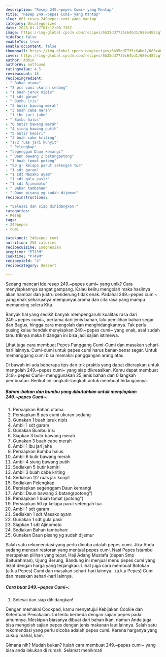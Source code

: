 ```yaml
---
description: "Resep 249.~pepes Cumi~ yang Mantap"
title: "Resep 249.~pepes Cumi~ yang Mantap"
slug: 601-resep-249pepes-cumi-yang-mantap
category: Uncategorized
date: 2023-01-17T01:12:00.726Z
image: https://img-global.cpcdn.com/recipes/6b35dd7735c64bd1/680x482cq70/249pepes-cumi-foto-resep-utama.jpg
hideToc: false
enableToc: true
enableTocContent: false
thumbnail: https://img-global.cpcdn.com/recipes/6b35dd7735c64bd1/680x482cq70/249pepes-cumi-foto-resep-utama.jpg
cover: https://img-global.cpcdn.com/recipes/6b35dd7735c64bd1/680x482cq70/249pepes-cumi-foto-resep-utama.jpg
author: Admin
authorAv: notfound
ratingvalue: 4.5
reviewcount: 18
recipeingredient:
- " Bahan utama"
- "8 pcs cumi ukuran sedang"
- "1 buah jeruk nipis"
- "1 sdt garam"
- " Bumbu iris"
- "3 butir bawang merah"
- "3 buah cabe merah"
- "1 ibu jari jahe"
- " Bumbu halus"
- "6 butir bawang merah"
- "4 siung bawang putih"
- "5 butir kemiri"
- "3 buah cabe kriting"
- "1/2 ruas jari kunyit"
- " Pelengkap"
- "segenggam Daun kemangi"
- " Daun bawang 2 batangpotong"
- "1 buah tomat potong"
- "50 gr kelapa parut setengah tua"
- "1 sdt garam"
- "1 sdt Masako ayam"
- "1 sdt gula pasir"
- "1 sdt Ajinomoto"
- " Bahan tambahan"
- " Daun pisang yg sudah dijemur"
recipeinstructions:

- "Selesai dan siap dihidangkan!"
categories:
- Resep
tags:
- 249pepes
- cumi

katakunci: 249pepes cumi 
nutrition: 255 calories
recipecuisine: Indonesian
preptime: "PT13M"
cooktime: "PT49M"
recipeyield: "4"
recipecategory: Dessert

---
```





Sedang mencari ide resep 249.~pepes cumi~ yang unik? Cara menyiapkannya sangat gampang. Kalau keliru mengolah maka hasilnya akan hambar dan justru cenderung tidak enak. Padahal 249.~pepes cumi~ yang enak seharusnya mempunyai aroma dan cita rasa yang mampu memancing selera Kita.





Banyak hal yang sedikit banyak mempengaruhi kualitas rasa dari 249.~pepes cumi~, pertama dari jenis bahan, lalu pemilihan bahan segar dan Bagus, hingga cara mengolah dan menghidangkannya. Tak perlu pusing kalau hendak menyiapkan 249.~pepes cumi~ yang enak,      asal sudah tahu triknya maka hidangan ini bisa jadi sajian istimewa.














Lihat juga cara membuat Pepes Panggang Cumi-Cumi dan masakan sehari-hari lainnya. Cumi-cumi untuk pepes cumi harus benar-benar segar. Untuk memanggang cumi bisa memakai panggangan arang atau.






Di bawah ini ada beberapa tips dan trik praktis yang dapat diterapkan untuk mengolah 249.~pepes cumi~ yang siap dikreasikan. Kamu dapat membuat 249.~pepes Cumi~ menggunakan 25 jenis bahan dan 0 langkah pembuatan. Berikut ini langkah-langkah untuk membuat hidangannya.

<!--inarticleads1-->

##### Bahan-bahan dan bumbu yang dibutuhkan untuk menyiapkan 249.~pepes Cumi~:

1. Persiapkan  Bahan utama:
1. Persiapkan 8 pcs cumi ukuran sedang
1. Gunakan 1 buah jeruk nipis
1. Ambil 1 sdt garam
1. Gunakan  Bumbu iris:
1. Siapkan 3 butir bawang merah
1. Gunakan 3 buah cabe merah
1. Ambil 1 ibu jari jahe
1. Persiapkan  Bumbu halus:
1. Ambil 6 butir bawang merah
1. Ambil 4 siung bawang putih
1. Sediakan 5 butir kemiri
1. Ambil 3 buah cabe kriting
1. Sediakan 1/2 ruas jari kunyit
1. Sediakan  Pelengkap:
1. Persiapkan segenggam Daun kemangi
1. Ambil  Daun bawang 2 batang(potong&#34;)
1. Persiapkan 1 buah tomat (potong&#34;)
1. Persiapkan 50 gr kelapa parut setengah tua
1. Ambil 1 sdt garam
1. Sediakan 1 sdt Masako ayam
1. Gunakan 1 sdt gula pasir
1. Siapkan 1 sdt Ajinomoto
1. Sediakan  Bahan tambahan:
1. Gunakan  Daun pisang yg sudah dijemur


Salah satu rekomendasi yang perlu dicoba adalah pepes cumi. Jika Anda sedang mencari restoran yang menjual pepes cumi, Nasi Pepes Istambul merupakan pilihan yang tepat. Haji Adang Mustafa (depan Smp Baiturahman), Ujung Berung, Bandung ini menjual menu pepes cumi yang lezat dengan harga yang terjangkau. Lihat juga cara membuat Botokan (a.k.a Pepes) Cumi dan masakan sehari-hari lainnya.. (a.k.a Pepes) Cumi dan masakan sehari-hari lainnya. 

<!--inarticleads2-->

##### Cara buat 249.~pepes Cumi~:


1. Selesai dan siap dihidangkan!

Dengan memakai Cookpad, kamu menyetujui Kebijakan Cookie dan Ketentuan Pemakaian. Ini tentu berbeda dengan sajian pepes pada umumnya. Meskipun biasanya dibuat dari bahan ikan, namun Anda juga bisa mengolah sajian pepes dengan jenis makanan laut lainnya. Salah satu rekomendasi yang perlu dicoba adalah pepes cumi. Karena harganya yang cukup mahal, kam. 

Gimana nih? Mudah bukan? Itulah cara membuat 249.~pepes cumi~ yang bisa anda lakukan di rumah. Selamat menikmati
